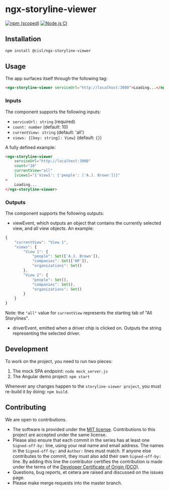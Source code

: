 # ngx-storyline-viewer

[![npm (scoped)](https://img.shields.io/npm/v/@cisl/ngx-storyline-viewer)](https://npmjs.com/package/@cisl/ngx-storyline-viewer)
[![Node.js CI](https://github.com/cislrpi/ngx-storyline-viewer/workflows/Node.js%20CI/badge.svg)](https://github.com/cislrpi/ngx-storyline-viewer/actions?query=workflow%3A%22Node.js+CI%22)

## Installation

```bash
npm install @cisl/ngx-storyline-viewer
```

## Usage

The app surfaces itself through the following tag:

```html
<ngx-storyline-viewer serviceUrl="http://localhost:3000">Loading...</ng-storyline-viewer>
```

### Inputs

The component supports the following inputs:

* `serviceUrl: string` (required)
* `count: number` (default: 10)
* `currentView: string` (default: 'all')
* `views: {[key: string]: View}` (default: `{}`)

A fully defined example:

```html
<ngx-storyline-viewer
    serviceUrl="http://localhost:3000"
    count="10"
    currentView="all"
    [views]="{'View1': {'people': ['A.J. Brown']}}"
>
    Loading...
</ngx-storyline-viewer>
```

### Outputs

The component supports the following outputs:

* viewEvent, which outputs an object that contains the currently selected view, and all view objects. An example:

```js
{
    "currentView": "View 1",
    "views": {
        "View 1": {
            "people": Set(['A.J. Brown']),
            "companies": Set(['HP']),
            "organizations": Set()
        },
        "View 2": {
            "people": Set(),
            "companies": Set(),
            "organizations": Set()
        }
    }
}
```

Note: the `"all"` value for `currentView` represents the starting tab of "All Storylines".

* driverEvent, emitted when a driver chip is clicked on. Outputs the string representing the selected driver.

## Development

To work on the project, you need to run two pieces:

1. The mock SPA endpoint: `node mock_server.js`
2. The Angular demo project: `npm start`

Whenever any changes happen to the `storyline-viewer project`, you must re-build it by doing: `npm build`.

## Contributing

We are open to contributions.

* The software is provided under the [MIT license](LICENSE). Contributions to
this project are accepted under the same license.
* Please also ensure that each commit in the series has at least one
`Signed-off-by:` line, using your real name and email address. The names in
the `Signed-off-by:` and `Author:` lines must match. If anyone else
contributes to the commit, they must also add their own `Signed-off-by:`
line. By adding this line the contributor certifies the contribution is made
under the terms of the
[Developer Certificate of Origin (DCO)](DeveloperCertificateOfOrigin.txt).
* Questions, bug reports, et cetera are raised and discussed on the issues page.
* Please make merge requests into the master branch.
